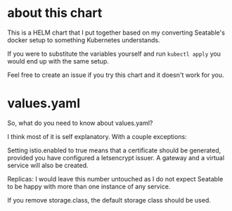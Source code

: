 # about this chart

This is a HELM chart that I put together based on my converting Seatable's docker setup to something Kubernetes understands.

If you were to substitute the variables yourself and run `kubectl apply` you would end up with the same setup.

Feel free to create an issue if you try this chart and it doesn't work for you.

# values.yaml

So, what do you need to know about values.yaml?

I think most of it is self explanatory. With a couple exceptions:

Setting istio.enabled to true means that a certificate should be generated, provided you have configured a letsencrypt issuer.
A gateway and a virtual service will also be created.

Replicas: I would leave this number untouched as I do not expect Seatable to be happy with more than one instance of any service.

If you remove storage.class, the default storage class should be used.
